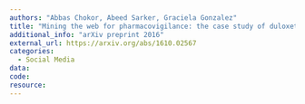 ```yaml
---
authors: "Abbas Chokor, Abeed Sarker, Graciela Gonzalez"
title: "Mining the web for pharmacovigilance: the case study of duloxetine and venlafaxine"
additional_info: "arXiv preprint 2016"  
external_url: https://arxiv.org/abs/1610.02567  
categories:
  - Social Media
data:
code:
resource:
---
```

